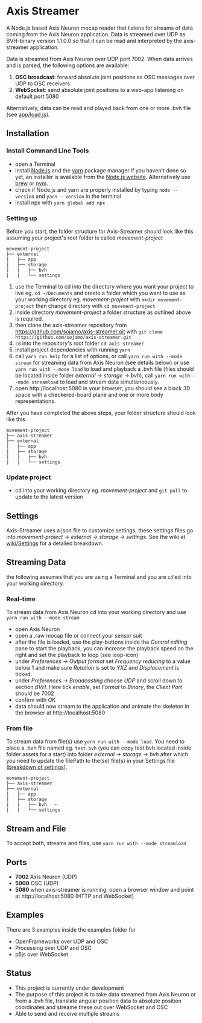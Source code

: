 # Axis Streamer

A Node.js based Axis Neuron mocap reader that listens for streams of data coming from the Axis Neuron application. Data is streamed over UDP as BVH-binary version 1.1.0.0 so that it can be read and interpreted by the axis-streamer application.

Data is streamed from Axis Neuron over UDP port 7002. When data arrives and is parsed, the following options are available:

1. **OSC broadcast**: forward absolute joint positions as OSC messages over UDP to OSC receivers
2. **WebSocket**: send absolute joint positions to a web-app listening on default port 5080

Alternatively, data can be read and played back from one or more .bvh file (see [app/load.js](app/load.js)).

## Installation

### Install Command Line Tools

- open a Terminal
- install [Node.js](https://nodejs.org/en/) and the [yarn](https://yarnpkg.com/) package manager if you haven't done so yet, an installer is available from the [Node.js website](https://nodejs.org/en/download/). Alternatively use [brew](https://brew.sh/) or [nvm](https://github.com/nvm-sh/nvm).
- check if Node.js and yarn are properly installed by typing `node --version` and `yarn --version` in the terminal
- install npx with `yarn global add npx`

### Setting up

Before you start, the folder structure for Axis-Streamer should look like this assuming your project's root folder is called _movement-project_

```
movement-project
├── external
|   ├── app
|   ├── storage
|   |   ├── bvh
|   |   └── settings
```

1. use the Terminal to cd into the directory where you want your project to live eg. `cd ~/Documents` and create a folder which you want to use as your working directory eg. _movement-project_ with `mkdir movement-project` then change directory with `cd movement-project`
2. inside directory _movement-project_ a folder structure as outlined above is required.
3. then clone the axis-streamer repository from https://github.com/sojamo/axis-streamer.git with `git clone https://github.com/sojamo/axis-streamer.git`
4. `cd` into the repository's root folder `cd axis-streamer`
5. install project dependencies with running `yarn`
6. call `yarn run help` for a list of options, or call `yarn run with --mode stream` for streaming data from Axis Neuron (see details below) or use `yarn run with --mode load` to load and playback a .bvh file (files should be located inside folder _external → storage → bvh_), call `yarn run with --mode streamload` to load and stream data simultaneously.
7. open http://localhost:5080 in your browser, you should see a black 3D space with a checkered-board plane and one or more body representations.

After you have completed the above steps, your folder structure should look like this

```
movement-project
├── axis-streamer
├── external
|   ├── app
|   ├── storage
|   |   ├── bvh
|   |   └── settings
```

### Update project

- cd into your working directory eg. _movement-project_ and `git pull` to update to the latest version

## Settings

Axis-Streamer uses a json file to customize settings, these settings files go into _movement-project → external → storage → settings_. See the wiki at [wiki/Settings](https://github.com/sojamo/axis-streamer/wiki/Settings) for a detailed breakdown.

## Streaming Data

the following assumes that you are using a Terminal and you are `cd`'ed into your working directory.

### Real-time

To stream data from Axis Neuron cd into your working directory and use `yarn run with --mode stream`

- open Axis Neuron
- open a .raw mocap file or connect your sensor suit
- after the file is loaded, use the play-buttons inside the _Control editing_ pane to start the playback, you can increase the playback speed on the right and set the playback to loop (see loop-icon)
- under _Preferences → Output format_ set _Frequency reducing_ to a value below 1 and make sure _Rotation_ is set to _YXZ_ and _Displacement_ is ticked.
- under _Preferences → Broadcasting_ choose _UDP_ and scroll down to section _BVH_. Here tick _enable_, set _Format_ to _Binary_, the _Client Port_ should be 7002
- confirm with _OK_
- data should now stream to the application and animate the skeleton in the browser at http://localhost:5080

### From file

To stream data from file(s) use `yarn run with --mode load`. You need to place a .bvh file named eg. `test.bvh` (you can copy test.bvh located inside folder assets for a start) into folder _external → storage → bvh_ after which you need to update the filePath to the(se) file(s) in your Settings file ([breakdown of settings](https://github.com/sojamo/axis-streamer/wiki/Settings)).

```
movement-project
├── axis-streamer
├── external
|   ├── app
|   ├── storage
|   |   ├── bvh   ⟵
|   |   └── settings
```

## Stream and File

To accept both, streams and files, use `yarn run with --mode streamload`

## Ports

- **7002** Axis Neuron (UDP)
- **5000** OSC (UDP)
- **5080** when axis-streamer is running, open a browser window and point at http://localhost:5080 (HTTP and WebSocket)

## Examples

There are 3 examples inside the examples folder for

- OpenFrameworks over UDP and OSC
- Processing over UDP and OSC
- p5js over WebSocket

## Status

- This project is currently under development
- The purpose of this project is to take data streamed from Axis Neuron or from a .bvh file, translate angular position data to absolute position coordinates and streame these out over WebSocket and OSC
- Able to send and receive multiple streams
